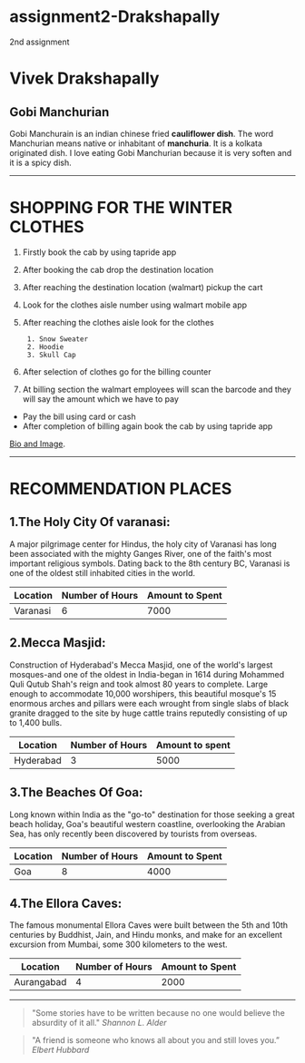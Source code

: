 # assignment2-Drakshapally
2nd assignment
# Vivek Drakshapally
## Gobi Manchurian
Gobi Manchurain is an indian chinese fried **cauliflower dish**. The word Manchurian means native or inhabitant of **manchuria**. It is a kolkata originated dish. I love eating Gobi Manchurian because it is very soften and it is a spicy dish. 

****

# SHOPPING FOR THE WINTER CLOTHES
1. Firstly book the cab by using tapride app
2. After booking the cab drop the destination location
3. After reaching the destination location (walmart) pickup the cart
4. Look for the clothes aisle number using walmart mobile app
5. After reaching the clothes aisle look for the clothes
       
        1. Snow Sweater
        2. Hoodie
        3. Skull Cap

6. After selection of clothes go for the billing counter
7. At billing section the walmart employees will scan the barcode and they will say the amount which we have to pay
*  Pay the bill using card or cash 
*  After completion of billing again book the cab by using tapride app

 [Bio and Image](https://github.com/vivekd31/assignment2-Drakshapally/blob/main/AboutMe.md).

****

# RECOMMENDATION PLACES

## 1.The Holy City Of varanasi:
A major pilgrimage center for Hindus, the holy city of Varanasi has long been associated with the mighty Ganges River, one of the faith's most important religious symbols. Dating back to the 8th century BC, Varanasi is one of the oldest still inhabited cities in the world.

| Location | Number of Hours | Amount to Spent |
| --- | ------- | ----- |
| Varanasi | 6 | 7000 |

## 2.Mecca Masjid:
Construction of Hyderabad's Mecca Masjid, one of the world's largest mosques-and one of the oldest in India-began in 1614 during Mohammed Quli Qutub Shah's reign and took almost 80 years to complete. Large enough to accommodate 10,000 worshipers, this beautiful mosque's 15 enormous arches and pillars were each wrought from single slabs of black granite dragged to the site by huge cattle trains reputedly consisting of up to 1,400 bulls.

| Location | Number of Hours | Amount to spent |
| --- | ------- | ----- |
| Hyderabad | 3 | 5000 |

## 3.The Beaches Of Goa:
Long known within India as the "go-to" destination for those seeking a great beach holiday, Goa's beautiful western coastline, overlooking the Arabian Sea, has only recently been discovered by tourists from overseas.

| Location | Number of Hours | Amount to Spent |
| --- | ------- | ----- |
| Goa | 8 | 4000 |

## 4.The Ellora Caves:
The famous monumental Ellora Caves were built between the 5th and 10th centuries by Buddhist, Jain, and Hindu monks, and make for an excellent excursion from Mumbai, some 300 kilometers to the west.

| Location | Number of Hours | Amount to Spent |
| --- | ------- | ----- |
| Aurangabad | 4 | 2000 |

***

>"Some stories have to be written because no one would believe the absurdity of it all."
*Shannon L. Alder*

>"A friend is someone who knows all about you and still loves you.”
*Elbert Hubbard*